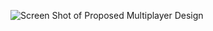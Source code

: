 ![Screen Shot of Proposed Multiplayer Design](https://github.com/EpicCodez/its_ac_attack/raw/master/multiplayer.png)
